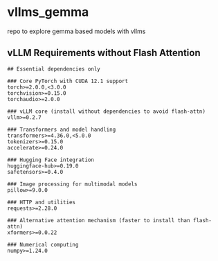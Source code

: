 # vllms_gemma
repo to explore gemma based models with vllms

## vLLM Requirements without Flash Attention
```
## Essential dependencies only

### Core PyTorch with CUDA 12.1 support
torch>=2.0.0,<3.0.0
torchvision>=0.15.0
torchaudio>=2.0.0

### vLLM core (install without dependencies to avoid flash-attn)
vllm>=0.2.7

### Transformers and model handling
transformers>=4.36.0,<5.0.0
tokenizers>=0.15.0
accelerate>=0.24.0

### Hugging Face integration
huggingface-hub>=0.19.0
safetensors>=0.4.0

### Image processing for multimodal models
pillow>=9.0.0

### HTTP and utilities
requests>=2.28.0

### Alternative attention mechanism (faster to install than flash-attn)
xformers>=0.0.22

### Numerical computing
numpy>=1.24.0
```
